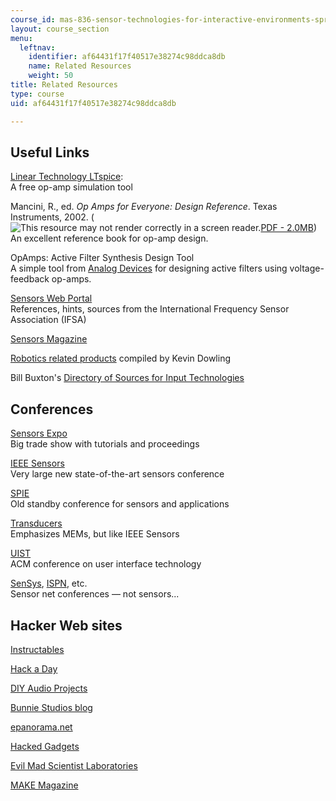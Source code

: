 ```yaml
---
course_id: mas-836-sensor-technologies-for-interactive-environments-spring-2011
layout: course_section
menu:
  leftnav:
    identifier: af64431f17f40517e38274c98ddca8db
    name: Related Resources
    weight: 50
title: Related Resources
type: course
uid: af64431f17f40517e38274c98ddca8db

---
```


Useful Links
------------

[Linear Technology LTspice](http://www.linear.com/designtools/software/index.jsp):  
A free op-amp simulation tool

Mancini, R., ed. _Op Amps for Everyone: Design Reference_. Texas Instruments, 2002. (![This resource may not render correctly in a screen reader.](/images/inacessible.gif)[PDF - 2.0MB](https://web.mit.edu/6.101/www/reference/op_amps_everyone.pdf))  
An excellent reference book for op-amp design.

OpAmps: Active Filter Synthesis Design Tool  
A simple tool from [Analog Devices](http://www.analog.com/en/index.html) for designing active filters using voltage-feedback op-amps.

[Sensors Web Portal](http://www.sensorsportal.com/)  
References, hints, sources from the International Frequency Sensor Association (IFSA)

[Sensors Magazine](http://www.sensorsmag.com/)

[Robotics related products](http://www.cs.cmu.edu/~chuck/robotpg/robofaq/10.html) compiled by Kevin Dowling

Bill Buxton's [Directory of Sources for Input Technologies](http://www.billbuxton.com/InputSources.html)

Conferences
-----------

[Sensors Expo](http://www.sensorsexpo.com/)  
Big trade show with tutorials and proceedings

[IEEE Sensors](http://www.ieee-sensors.org/)  
Very large new state-of-the-art sensors conference

[SPIE](http://spie.org/x306.xml)  
Old standby conference for sensors and applications

[Transducers](http://ieeexplore.ieee.org/xpl/conhome.jsp?punumber=1000712)  
Emphasizes MEMs, but like IEEE Sensors

[UIST](http://portal.acm.org/event.cfm?id=RE172)  
ACM conference on user interface technology

[SenSys](http://sensys.acm.org/), [ISPN](http://ipsn.acm.org/), etc.  
Sensor net conferences — not sensors...

Hacker Web sites
----------------

[Instructables](http://www.instructables.com/)

[Hack a Day](http://hackaday.com/)

[DIY Audio Projects](http://diyaudioprojects.com/)

[Bunnie Studios blog](http://www.bunniestudios.com/blog/)

[epanorama.net](http://www.epanorama.net/)

[Hacked Gadgets](http://hackedgadgets.com/)

[Evil Mad Scientist Laboratories](http://evilmadscientist.com/)

[MAKE Magazine](http://makezine.com/)